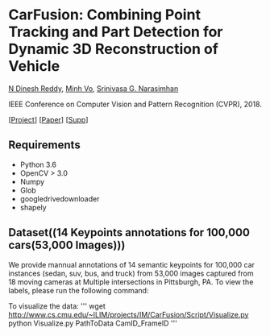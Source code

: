 # CarFusion: Combining Point Tracking and Part Detection for Dynamic 3D Reconstruction of Vehicle

[N Dinesh Reddy](http://cs.cmu.edu/~dnarapur), [Minh Vo](http://www.cs.cmu.edu/~mvo), [Srinivasa G. Narasimhan](http://www.cs.cmu.edu/~srinivas/)

IEEE Conference on Computer Vision and Pattern Recognition (CVPR), 2018. 

[[Project](http://www.cs.cmu.edu/~ILIM/projects/IM/CarFusion/)] [[Paper](http://www.cs.cmu.edu/~ILIM/publications/PDFs/RVN-CVPR18.pdf)] [[Supp](http://www.cs.cmu.edu/~ILIM/projects/IM/CarFusion/pdf/occlusion_net_supp.pdf)]

## Requirements
- Python 3.6
- OpenCV > 3.0
- Numpy
- Glob
- googledrivedownloader
- shapely


## Dataset((14 Keypoints annotations for 100,000 cars(53,000 Images)))

We provide mannual annotations of 14 semantic keypoints for 100,000 car instances (sedan, suv, bus, and truck) from 53,000 images captured from 18 moving cameras at Multiple intersections in Pittsburgh, PA. To view the labels, please run the following command:

To visualize the data:
'''
wget http://www.cs.cmu.edu/~ILIM/projects/IM/CarFusion/Script/Visualize.py
python Visualize.py PathToData CamID_FrameID
'''
